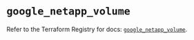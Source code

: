 # `google_netapp_volume`

Refer to the Terraform Registry for docs: [`google_netapp_volume`](https://registry.terraform.io/providers/hashicorp/google/6.23.0/docs/resources/netapp_volume).
